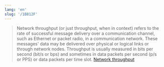 ```yaml
---
lang: 'en'
slug: '/1B812F'
---
```


> Network throughput (or just throughput, when in context) refers to the rate of successful message delivery over a communication channel, such as Ethernet or packet radio, in a communication network. These messages' data may be delivered over physical or logical links or through network nodes. Throughput is usually measured in bits per second (bit/s or bps) and sometimes in data packets per second (p/s or PPS) or data packets per time slot. [Network throughput](https://en.wikipedia.org/wiki/Network_throughput)

<head>
  <html lang="en-US"/>
</head>
